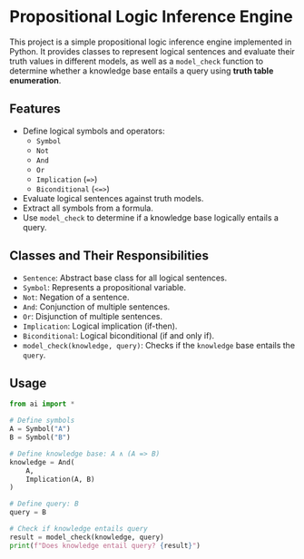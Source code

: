 # Propositional Logic Inference Engine

This project is a simple propositional logic inference engine implemented in Python. It provides classes to represent logical sentences and evaluate their truth values in different models, as well as a `model_check` function to determine whether a knowledge base entails a query using **truth table enumeration**.

## Features

- Define logical symbols and operators:
  - `Symbol`
  - `Not`
  - `And`
  - `Or`
  - `Implication` (`=>`)
  - `Biconditional` (`<=>`)
- Evaluate logical sentences against truth models.
- Extract all symbols from a formula.
- Use `model_check` to determine if a knowledge base logically entails a query.

## Classes and Their Responsibilities

- `Sentence`: Abstract base class for all logical sentences.
- `Symbol`: Represents a propositional variable.
- `Not`: Negation of a sentence.
- `And`: Conjunction of multiple sentences.
- `Or`: Disjunction of multiple sentences.
- `Implication`: Logical implication (if-then).
- `Biconditional`: Logical biconditional (if and only if).
- `model_check(knowledge, query)`: Checks if the `knowledge` base entails the `query`.

## Usage

```python
from ai import *

# Define symbols
A = Symbol("A")
B = Symbol("B")

# Define knowledge base: A ∧ (A => B)
knowledge = And(
    A,
    Implication(A, B)
)

# Define query: B
query = B

# Check if knowledge entails query
result = model_check(knowledge, query)
print(f"Does knowledge entail query? {result}")
